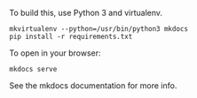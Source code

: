 To build this, use Python 3 and virtualenv.

```
mkvirtualenv --python=/usr/bin/python3 mkdocs
pip install -r requirements.txt
```

To open in your browser:

```
mkdocs serve
```

See the mkdocs documentation for more info.
